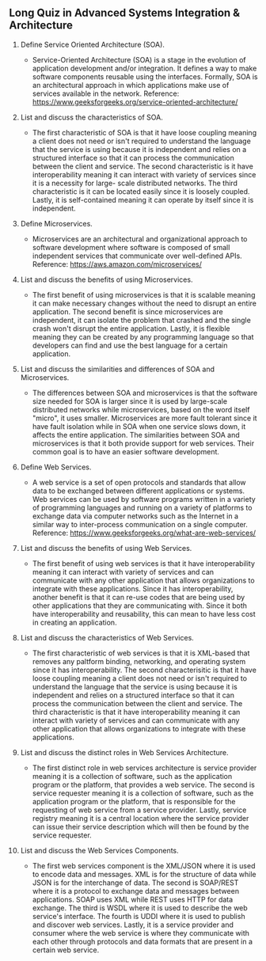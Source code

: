 ## Long Quiz in Advanced Systems Integration & Architecture

1. Define Service Oriented Architecture (SOA).
    - Service-Oriented Architecture (SOA) is a stage in the evolution of application development and/or integration. It defines a way to make software components reusable using the interfaces. Formally, SOA is an architectural approach in which applications make use of services available in the network. 
    Reference: https://www.geeksforgeeks.org/service-oriented-architecture/

2. List and discuss the characteristics of SOA.
    - The first characteristic of SOA is that it have loose coupling meaning a client does not need or isn't required to understand the language that the service is using because it is independent and relies on a structured interface so that it can process the communication between the client and service. The second characteristic is it have interoperability meaning it can interact with variety of services since it is a necessity for large- scale distributed networks. The third characteristic is it can be located easily since it is loosely coupled. Lastly, it is self-contained meaning it can operate by itself since it is independent.

3. Define Microservices.
    - Microservices are an architectural and organizational approach to software development where software is composed of small independent services that communicate over well-defined APIs. Reference: https://aws.amazon.com/microservices/

4. List and discuss the benefits of using Microservices.
    - The first benefit of using microservices is that it is scalable meaning it can make necessary changes without the need to disrupt an entire application. The second benefit is since microservices are independent, it can isolate the problem that crashed and the single crash won't disrupt the entire application. Lastly, it is flexible meaning they can be created by any programming language so that developers can find and use the best language for a certain application.

5. List and discuss the similarities and differences of SOA and Microservices.
    - The differences between SOA and microservices is that the software size needed for SOA is larger since it is used by large-scale distributed networks while microservices, based on the word itself "micro", it uses smaller. Microservices are more fault tolerant since it have fault isolation while in SOA when one service slows down, it affects the entire application. The similarities between SOA and microservices is that it both provide support for web services. Their common goal is to have an easier software development.

6. Define Web Services.
    - A web service is a set of open protocols and standards that allow data to be exchanged between different applications or systems. Web services can be used by software programs written in a variety of programming languages and running on a variety of platforms to exchange data via computer networks such as the Internet in a similar way to inter-process communication on a single computer.
    Reference: https://www.geeksforgeeks.org/what-are-web-services/

7. List and discuss the benefits of using Web Services.
    - The first benefit of using web services is that it have interoperability meaning it can interact with variety of services and can communicate with any other application that allows organizations to integrate with these applications. Since it has interoperability, another benefit is that it can re-use codes that are being used by other applications that they are communicating with. Since it both have interoperability and reusability, this can mean to have less cost in creating an application. 

8. List and discuss the characteristics of Web Services.
    - The first characteristic of web services is that it is XML-based that removes any paltform binding, networking, and operating system since it has interoperability. The second characterisitic is that it have loose coupling meaning a client does not need or isn't required to understand the language that the service is using because it is independent and relies on a structured interface so that it can process the communication between the client and service. The third characteristic is that it have interoperability meaning it can interact with variety of services and can communicate with any other application that allows organizations to integrate with these applications.

9. List and discuss the distinct roles in Web Services Architecture.
    - The first distinct role in web services architecture is service provider meaning it is a collection of software, such as the application program or the platform, that provides a web service. The second is service requester meaning it is a collection of software, such as the application program or the platform, that is responsible for the requesting of web service from a service provider. Lastly, service registry meaning it is a central location where the service provider can issue their service description which will then be found by the service requester.

10. List and discuss the Web Services Components.
    - The first web services component is the XML/JSON where it is used to encode data and messages. XML is for the structure of data while JSON is for the interchange of data. The second is SOAP/REST where it is a protocol to exchange data and messages between applications. SOAP uses XML while REST uses HTTP for data exchange. The third is WSDL where it is used to describe the web service's interface. The fourth is UDDI where it is used to publish and discover web services. Lastly, it is a service provider and consumer where the web service is where they communicate with each other through protocols and data formats that are present in a certain web service.
